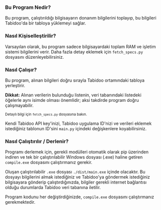 ### Bu Program Nedir?

Bu program, çalıştırıldığı bilgisayarın donanım bilgilerini toplayıp, bu bilgileri Tabidoo'da bir tabloya yüklemeyi sağlar.

### Nasıl Kişiselleştirilir?

Varsayılan olarak, bu program sadece bilgisayardaki toplam RAM ve işletim sistemi bilgilerini verir. Daha fazla detay eklemek için `fetch_specs.py` dosyasını düzenleyebilirsiniz.

### Nasıl Çalışır?

Bu program, alınan bilgileri doğru sırayla Tabidoo ortamındaki tabloya yerleştirir.

**Dikkat:** Alınan verilerin bulunduğu listenin, veri tabanındaki listedeki öğelerle aynı isimde olması önemlidir; aksi takdirde program doğru çalışmayabilir.

<sup>Detaylı bilgi için `fetch_specs.py` dosyasına bakın.</sup>

Kendi Tabidoo API key'inizi, Tabidoo uygulama ID'nizi ve verileri eklemek istediğiniz tablonun ID'sini `main.py` içindeki değişkenlere koyabilirsiniz.

### Nasıl Çalıştırılır / Derlenir?

Programı derlemek için, gerekli modülleri otomatik olarak pip üzerinden indiren ve tek bir çalıştırılabilir Windows dosyası (.exe) haline getiren `compile.exe` dosyasını çalıştırmanız gerekir.

Oluşan çalıştırılabilir `.exe` dosyası `./dist/main.exe` içinde olacaktır. Bu dosyayı bilgilerini almak istediğiniz ve Tabidoo'ya göndermek istediğiniz bilgisayara gönderip çalıştırdığınızda, bilgiler gerekli internet bağlantısı olduğu durumlarda Tabidoo veri tabanına iletilir.

Program kodunu her değiştirdiğinizde, `compile.exe` dosyasını çalıştırmanız gerekmektedir.
